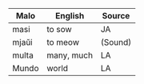 Malo                    | English          | Source
----------------------- | ---------------- | --------------
masi                    | to sow           | JA
mjaŭi                   | to meow          | (Sound)
multa                   | many, much       | LA
Mundo                   | world            | LA


